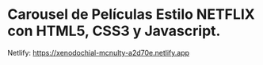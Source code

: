 # Carousel de Películas Estilo NETFLIX con HTML5, CSS3 y Javascript.

Netlify: https://xenodochial-mcnulty-a2d70e.netlify.app
